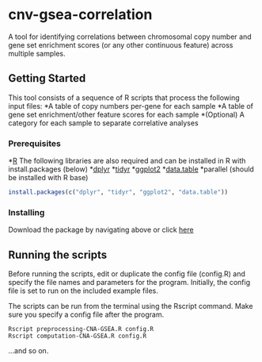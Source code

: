# cnv-gsea-correlation

A tool for identifying correlations between chromosomal copy number and gene set enrichment scores (or any other continuous feature) across multiple samples.

## Getting Started

This tool consists of a sequence of R scripts that process the following input files:
*A table of copy numbers per-gene for each sample
*A table of gene set enrichment/other feature scores for each sample
*(Optional) A category for each sample to separate correlative analyses

### Prerequisites

*[R](https://cran.r-project.org/)
The following libraries are also required and can be installed in R with install.packages (below)
*[dplyr](https://cran.r-project.org/web/packages/dplyr/)
*[tidyr](https://cran.r-project.org/web/packages/tidyr/)
*[ggplot2](https://cran.r-project.org/web/packages/ggplot2/index.html)
*[data.table](https://cran.r-project.org/web/packages/data.table/)
*parallel (should be installed with R base)
```R
install.packages(c("dplyr", "tidyr", "ggplot2", "data.table"))
```

### Installing

Download the package by navigating above or click [here](https://github.com/nickgros/cnv-gsea-correlation/archive/master.zip)

## Running the scripts

Before running the scripts, edit or duplicate the config file (config.R) and specify the file names and parameters for the program. Initially, the config file is set to run on the included example files.

The scripts can be run from the terminal using the Rscript command. Make sure you specify a config file after the program.

```
Rscript preprocessing-CNA-GSEA.R config.R
Rscript computation-CNA-GSEA.R config.R
```
...and so on.